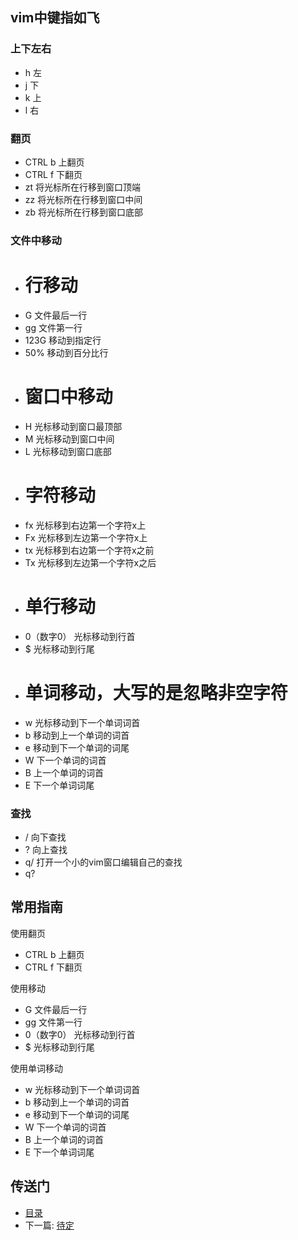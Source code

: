 ## vim中键指如飞

### 上下左右

+ h 左
+ j 下
+ k 上
+ l 右

### 翻页

+ CTRL b  上翻页
+ CTRL f  下翻页
+ zt      将光标所在行移到窗口顶端
+ zz      将光标所在行移到窗口中间
+ zb      将光标所在行移到窗口底部

### 文件中移动

+ # 行移动
+ G      文件最后一行
+ gg     文件第一行
+ 123G   移动到指定行
+ 50%    移动到百分比行
+ # 窗口中移动
+ H      光标移动到窗口最顶部
+ M      光标移动到窗口中间
+ L      光标移动到窗口底部
+ # 字符移动
+ fx     光标移到右边第一个字符x上
+ Fx     光标移到左边第一个字符x上
+ tx    光标移到右边第一个字符x之前
+ Tx    光标移到左边第一个字符x之后
+ # 单行移动
+ 0（数字0）   光标移动到行首
+ $     光标移动到行尾
+ # 单词移动，大写的是忽略非空字符
+ w     光标移动到下一个单词词首
+ b     移动到上一个单词的词首
+ e     移动到下一个单词的词尾
+ W     下一个单词的词首
+ B     上一个单词的词首
+ E     下一个单词词尾

### 查找

+ /   向下查找
+ ?   向上查找
+ q/  打开一个小的vim窗口编辑自己的查找
+ q?


## 常用指南

使用翻页

+ CTRL b  上翻页
+ CTRL f  下翻页

使用移动

+ G      文件最后一行
+ gg     文件第一行
+ 0（数字0）   光标移动到行首
+ $     光标移动到行尾

使用单词移动

+ w     光标移动到下一个单词词首
+ b     移动到上一个单词的词首
+ e     移动到下一个单词的词尾
+ W     下一个单词的词首
+ B     上一个单词的词首
+ E     下一个单词词尾

## 传送门

- [目录](directory.md)
- 下一篇: [待定]()
